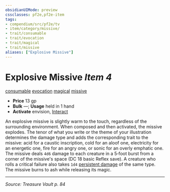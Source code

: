 ```yaml
---
obsidianUIMode: preview
cssclasses: pf2e,pf2e-item
tags:
- compendium/src/pf2e/tv
- item/category/missive/
- trait/consumable
- trait/evocation
- trait/magical
- trait/missive
aliases: ["Explosive Missive"]
---
```

# Explosive Missive *Item 4*  
[consumable](rules/traits/consumable.md "Consumable Item Trait")  [evocation](rules/traits/evocation.md "Evocation School Trait")  [magical](rules/traits/magical.md "Magical Item Trait")  [missive](rules/traits/missive-tv.md "Missive Item Trait")  

- **Price** 13 gp
- **Bulk** —; **Usage** held in 1 hand
- **Activate** envision, [Interact](rules/actions/interact.md)

An explosive missive is slightly warm to the touch, regardless of the surrounding environment. When composed and then activated, the missive explodes. The tenor of what you write or the theme of your illustration determines the damage type and adds the corresponding trait to the missive: acid for a caustic inscription, cold for an aloof one, electricity for an energetic one, fire for an angry one, or sonic for an overly emphatic one. The missive deals `4d6` damage to each creature in a 5‑foot burst from a corner of the missive's space (DC 18 basic Reflex save). A creature who rolls a critical failure also takes `1d4` [persistent damage](rules/conditions.md#Persistent%20Damage) of the same type. The missive burns to ash while releasing its magic.


---
*Source: Treasure Vault p. 84*